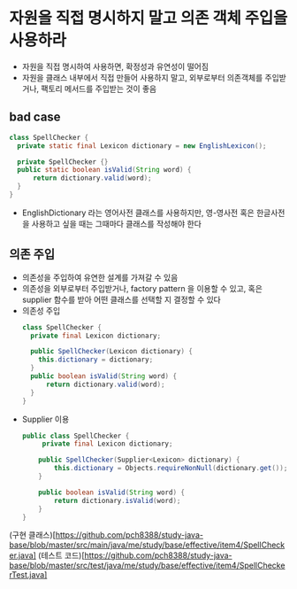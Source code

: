 # 자원을 직접 명시하지 말고 의존 객체 주입을 사용하라
- 자원을 직접 명시하여 사용하면, 확정성과 유연성이 떨어짐
- 자원을 클래스 내부에서 직접 만들어 사용하지 말고, 외부로부터 의존객체를 주입받거나, 팩토리 메서드를 주입받는 것이 좋음

## bad case
  ```java
  class SpellChecker {
    private static final Lexicon dictionary = new EnglishLexicon();
  
    private SpellChecker {}
    public static boolean isValid(String word) {
        return dictionary.valid(word);
    }
  }
  ```
  - EnglishDictionary 라는 영어사전 클래스를 사용하지만, 영-영사전 혹은 한글사전을 사용하고 싶을 때는 그때마다 클래스를 작성해야 한다

## 의존 주입
- 의존성을 주입하여 유연한 설계를 가져갈 수 있음
- 의존성을 외부로부터 주입받거나, factory pattern 을 이용할 수 있고, 혹은 supplier 함수를 받아 어떤 클래스를 선택할 지 결정할 수 있다
- 의존성 주입
  ```java
  class SpellChecker {
    private final Lexicon dictionary;
  
    public SpellChecker(Lexicon dictionary) {
      this.dictionary = dictionary;
    }
    public boolean isValid(String word) {
        return dictionary.valid(word);
    }
  }  
  ```
- Supplier 이용
    ```java
    public class SpellChecker {
         private final Lexicon dictionary;
    
        public SpellChecker(Supplier<Lexicon> dictionary) {
            this.dictionary = Objects.requireNonNull(dictionary.get());
        }
    
        public boolean isValid(String word) {
            return dictionary.isValid(word);
        }
    }
    ```

(구현 클래스)[https://github.com/pch8388/study-java-base/blob/master/src/main/java/me/study/base/effective/item4/SpellChecker.java]
(테스트 코드)[https://github.com/pch8388/study-java-base/blob/master/src/test/java/me/study/base/effective/item4/SpellCheckerTest.java]